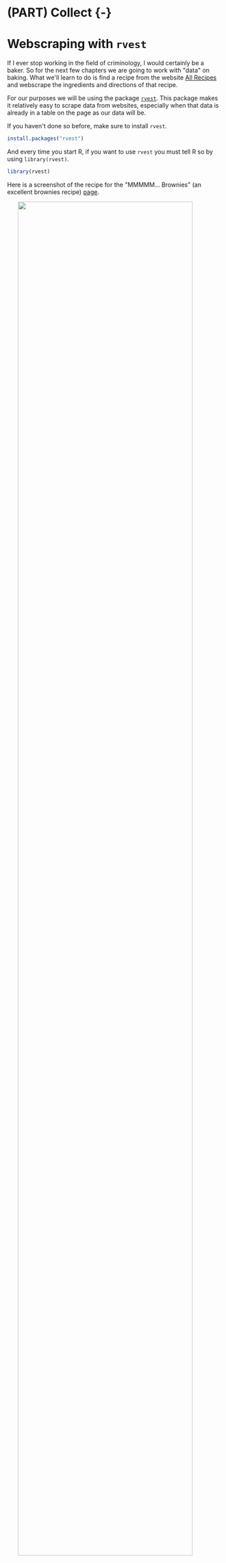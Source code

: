 # (PART) Collect {-}

# Webscraping with `rvest`

If I ever stop working in the field of criminology, I would certainly be a baker. So for the next few chapters we are going to work with "data" on baking. What we'll learn to do is find a recipe from the website [All Recipes](https://www.allrecipes.com/) and webscrape the ingredients and directions of that recipe.     

For our purposes we will be using the package [`rvest`](https://github.com/tidyverse/rvest). This package makes it relatively easy to scrape data from websites, especially when that data is already in a table on the page as our data will be.

If you haven't done so before, make sure to install `rvest`.


```r
install.packages("rvest")
```

And every time you start R, if you want to use `rvest` you must tell R so by using `library(rvest)`.


```r
library(rvest)
```

Here is a screenshot of the recipe for the "MMMMM... Brownies" (an excellent brownies recipe) [page](https://www.allrecipes.com/recipe/25080/mmmmm-brownies/?internalSource=hub%20recipe&referringContentType=Search).

<img src="images/brownies_1.PNG" width="90%"  style="display: block; margin: auto;" />

<img src="images/brownies_2.PNG" width="90%"  style="display: block; margin: auto;" />

## Scraping one page

In later lessons we'll learn how to scrape the ingredients of any recipe on the site. For now, we'll focus on just getting data for our brownies recipe.

The first step to scraping a page is to read in that page's information to R using the function `read_html()` from the `rvest` package. The input for the () is the URL of the page we want to scrape. In a later lesson, we will manipulate this URL to be able to scrape data from many pages. 


```r
read_html("https://www.allrecipes.com/recipe/25080/mmmmm-brownies/")
#> {html_document}
#> <html lang="en">
#> [1] <head>\n<meta http-equiv="Content-Type" content="text/html; charset=UTF-8 ...
#> [2] <body class="template-recipe node- mdex-test karma-site-container alrcom  ...
```

When running the above code, it returns an XML Document. The `rvest` package is well suited for interpreting this and turning it into something we already know how to work with. To be able to work on this data, we need to assign the output of `read_html()` to an object which we'll call *brownies* since that is the recipe we are currently scraping. 


```r
brownies <- read_html("https://www.allrecipes.com/recipe/25080/mmmmm-brownies/")
```

We now need to select only a small part of the page which has the relevant information - in this case the ingredients and directions.

We need to find just which parts of the page to scrape. To do so we'll use the helper tool [SelectorGadget](https://selectorgadget.com/), a Google Chrome extension that lets you click on parts of the page to get the CSS selector code that we'll use. Install that extension in Chrome and go to the [brownie recipe page](https://www.allrecipes.com/recipe/25080/mmmmm-brownies/?internalSource=hub%20recipe&referringContentType=Search).

When you open SelectorGadget it allows you to click on parts of the page and it will highlight every similar piece and show the CSS selector code in the box near the bottom. Here we clicked on the first ingredient - "1/2 cup white sugar". Every ingredient is highlighted in yellow as (to oversimplify this explanation) these ingredients are the same "type" in the page. 

<img src="images/brownies_3.PNG" width="90%"  style="display: block; margin: auto;" />

Note that in the bottom right of the screen, the SelectorGadget bar now has the text ".ingredients-item-name". This is the CSS selector code we can use to get all of the ingredients. 

<img src="images/brownies_4.PNG" width="90%"  style="display: block; margin: auto;" />

We will use the function `html_nodes()` to grab the part of the page (based on the CSS selectors) that we want. The input for this function is first the object made from `read_html()` (which we called *brownies*) and then we can paste the CSS selector text - in this case, ".ingredients-item-name". We'll assign the resulting object to *ingredients* since we want to use *brownies* to also get the directions. 


```r
ingredients <- html_nodes(brownies, ".ingredients-item-name")
```

Since we are getting data that is a text format, we need to tell `rvest` that the format of the scraped data is text. We do with using `html_text()` and our input in the () is the object made in the function `html_nodes()`.  


```r
ingredients <- html_text(ingredients)
```

Now let's check what we got. 


```r
ingredients
#> [1] "½ cup white sugar "                  "2 tablespoons butter "              
#> [3] "2 tablespoons water "                "1 ½ cups semisweet chocolate chips "
#> [5] "2 eggs "                             "½ teaspoon vanilla extract "        
#> [7] "<U+2154> cup all-purpose flour "     "¼ teaspoon baking soda "            
#> [9] "½ teaspoon salt "
```

We have successfully scraped the ingredients for this brownies recipes. 

Now let's do the same process to get the directions for baking. 

In SelectorGadget click clear to unselect the ingredients. Now click one of the lines of directions that starts with the word "Step". It'll highlight all three directions as they're all of the same "type".^[To be slightly more specific, when the site is made it has to put all of the pieces of the site together, such as links, photos, the section on ingredients, the section on directions, the section on reviews. So in this case we selected a "text" type in the section on directions and SelectorGadget then selected all "text" types inside of that section.] Note that if you click on the instructions without starting on one of the "Step" lines, such as clicking on the actual instructions (e.g. "Preheat the oven...") lines itself, SelectorGadget will have the node "p" and say it has found 25 "things" on that page that match. To fix this you just scroll up to see where the text "Best brownies I've ever had!" is also highlighted in yellow and click that to unselect it. Using SelectorGadget is often steps like this where you use trial and error to only select the parts of the page that you want.  

<img src="images/brownies_5.PNG" width="90%"  style="display: block; margin: auto;" />

The CSS selector code this time is ".instructions-section-item" so we can put that inside of `html_nodes()`. Let's assign the output as *directions*.


```r
directions <- html_nodes(brownies, ".instructions-section-item")
directions <- html_text(directions)
```

Did it work?


```r
directions
#> [1] "   Step 1   Preheat the oven to 325 degrees F (165 degrees C). Grease an 8x8 inch square pan.    Advertisement "                                                                                                                                                                                                                 
#> [2] "   Step 2   In a medium saucepan, combine the sugar, butter and water. Cook over medium heat until boiling. Remove from heat and stir in chocolate chips until melted and smooth. Mix in the eggs and vanilla. Combine the flour, baking soda and salt; stir into the chocolate mixture. Spread evenly into the prepared pan.   "
#> [3] "   Step 3   Bake for 25 to 30 minutes in the preheated oven, until brownies set up. Do not overbake! Cool in pan and cut into squares.   "
```

Yes! 

## Cleaning the webscraped data

Now we just need to clean up the extra spaces to have nice, clean instructions for own brownies. We can remove white space at the beginning or end of strings using the `trimws()` function that is built into R. We just put the vector object inside the parentheses. 


```r
directions  <- trimws(directions)
ingredients <- trimws(ingredients)
```

And let's print out both objects to make sure it worked. 


```r
ingredients
#> [1] "½ cup white sugar"                  "2 tablespoons butter"              
#> [3] "2 tablespoons water"                "1 ½ cups semisweet chocolate chips"
#> [5] "2 eggs"                             "½ teaspoon vanilla extract"        
#> [7] "<U+2154> cup all-purpose flour"     "¼ teaspoon baking soda"            
#> [9] "½ teaspoon salt"
directions
#> [1] "Step 1   Preheat the oven to 325 degrees F (165 degrees C). Grease an 8x8 inch square pan.    Advertisement"                                                                                                                                                                                                               
#> [2] "Step 2   In a medium saucepan, combine the sugar, butter and water. Cook over medium heat until boiling. Remove from heat and stir in chocolate chips until melted and smooth. Mix in the eggs and vanilla. Combine the flour, baking soda and salt; stir into the chocolate mixture. Spread evenly into the prepared pan."
#> [3] "Step 3   Bake for 25 to 30 minutes in the preheated oven, until brownies set up. Do not overbake! Cool in pan and cut into squares."
```

Now *ingredients* is as it should be (note that all of the ingredient amounts - e.g. 2/3 cups - looks fine when in R. But when exporting it to PDF and on the site it shows weird characters like "<U+2154>". This is because the conversion from R to PDF or HTML isn't working right. I'm keeping this unfixed as a demonstration of how things can look right in R but look wrong when moving it elsewhere. So when working on something that you export out of R (including from R to PDF/HTML or even R to Excel), you should make sure to check that no issue occurred during the conversion. 

*directions* has a bunch of space between the step number and the instructions. Let's use `gsub()` to remove the multiple spaces and replace it with a single space.

We'll search for anything with two or more spaces and replace that with a single space.


```r
directions <- gsub(" {2,}", " ", directions)
```

And one final check to make sure it worked.


```r
directions
#> [1] "Step 1 Preheat the oven to 325 degrees F (165 degrees C). Grease an 8x8 inch square pan. Advertisement"                                                                                                                                                                                                                  
#> [2] "Step 2 In a medium saucepan, combine the sugar, butter and water. Cook over medium heat until boiling. Remove from heat and stir in chocolate chips until melted and smooth. Mix in the eggs and vanilla. Combine the flour, baking soda and salt; stir into the chocolate mixture. Spread evenly into the prepared pan."
#> [3] "Step 3 Bake for 25 to 30 minutes in the preheated oven, until brownies set up. Do not overbake! Cool in pan and cut into squares."
```

In Chapter \@ref(functions) we'll learn to make a function to scrape any recipe from this site using just the URL and to print the ingredients and directions to the console.  

## Practice problems

For answers, please see Section \@ref(problem-answers-chapter-20). Please keep in mind that the goal is to have your answers be the same as mine, even if the code isn't. With R you can answer a question in multiple ways, so different code can lead to the same answer.
